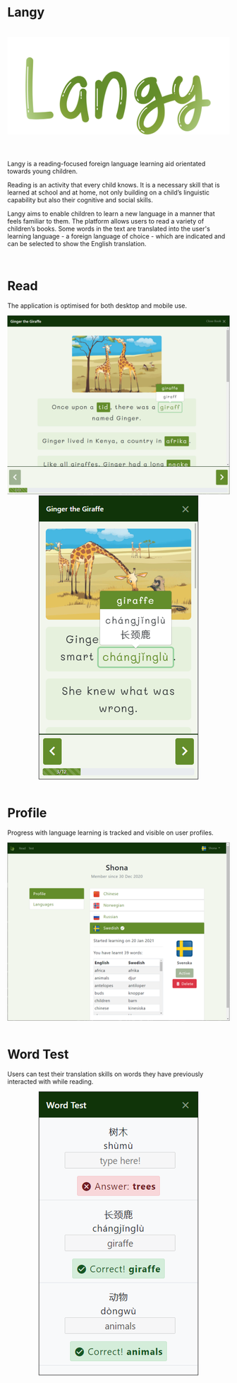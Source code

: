 # Langy

<h1 align="center">
  <img src="static/images/langy.svg" alt="Langy">
</h1>

<br>
<p>
    Langy is a reading-focused foreign language learning aid orientated towards young children.
</p>
<p>
    Reading is an activity that every child knows. It is a necessary skill that is learned at school and at home, not only building on a child’s linguistic capability but also their cognitive and social skills.
</p>
<p>
    Langy aims to enable children to learn a new language in a manner that feels familiar to them. The platform allows users to read a variety of children’s books. Some words in the text are translated into the user's learning language - a foreign language of choice - which are indicated and can be selected to show the English translation.
</p>

<br>
<h1>Read</h1>
<p>
    The application is optimised for both desktop and mobile use.
</p>
<div align="center">
    <img src="static/images/read-desktop.png" alt="Reading a book on a desktop (large screen device).">
</div>
<div align="center">
    <img src="static/images/read-mobile-chinese.png" alt="Reading a book on a mobile (small screen device).">
</div>

<br>
<h1>Profile</h1>
<p>
    Progress with language learning is tracked and visible on user profiles.
</p>
<div align="center">
    <img src="static/images/profile-desktop.png" alt="A user's language learning progress on their profile.">
</div>

<br>
<h1>Word Test</h1>
<p>
    Users can test their translation skills on words they have previously interacted with while reading.
</p>
<div align="center">
    <img src="static/images/wordtest-mobile.png" alt="Taking a Word Test.">
</div>
